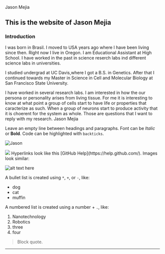 

Jason Mejia

## This is the website of Jason Mejia

### Introduction 

I was born in Brasil.
I moved to USA years ago where I have been living since then.
Right now I live in Oregon. I am Educational Assistant at High School. 
I have worked in the past in science reserch labs ind different science labs in universities.

I studied undergrad at UC Davis,where I got a B.S. in Genetics.
After that I continued towards my Master in Science in Cell and Molecular Biology at San Francisco State 
University.


I have worked in several research labs.
I am interested in how the our persona or personality arises from living tissue. For me it is interesting 
to know at what point a group of cells start to have life or properties that caracterize as such. When a group of neurons start to produce activity that it is choerent for the system as whole.
Those are questions that I want to reply with my research.
Jason Mejia

Leave an empty line between headings and paragraphs.
Font can be *Italic* or **Bold**.
Code can be highlighted with `backticks`.

![Jason](WIN_20190715_18_49_52_Pro-small.jpg)

 <img src=" (WIN_20190715_18_49_52_Pro-small.jpg )" >
Hyperlinks look like this [GitHub Help](https://help.github.com/).
Images look similar:

![alt text here](https://upload.wikimedia.org/wikipedia/commons/4/4b/Focus_ubt.jpeg)

A bullet list is created using `*`, `+`, or `-`, like:

- dog
- cat
- muffin

A numbered list is created using a number + `.`, like:

1. Nanotechnology
2. Robotics
6. three
2. four

> Block quote.

----
